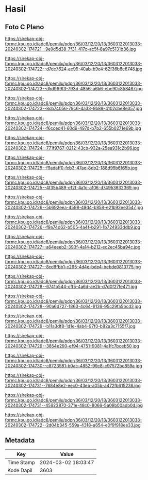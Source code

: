 # Hasil

## Foto C Plano

https://sirekap-obj-formc.kpu.go.id/adc8/pemilu/pdpr/36/03/12/20/13/3603122013033-20240302-174721--9e0d5d38-7f31-417c-ac5f-8a97c5131b86.jpg

https://sirekap-obj-formc.kpu.go.id/adc8/pemilu/pdpr/36/03/12/20/13/3603122013033-20240302-174722--d7dc7624-ac99-40ab-b9e4-62f36b6c6748.jpg

https://sirekap-obj-formc.kpu.go.id/adc8/pemilu/pdpr/36/03/12/20/13/3603122013033-20240302-174723--d5d969f3-793d-4856-a6b6-ebe90c858467.jpg

https://sirekap-obj-formc.kpu.go.id/adc8/pemilu/pdpr/36/03/12/20/13/3603122013033-20240302-174723--8cb74056-79c6-4a33-9b88-4102cbe8e357.jpg

https://sirekap-obj-formc.kpu.go.id/adc8/pemilu/pdpr/36/03/12/20/13/3603122013033-20240302-174724--f6cced41-60d9-497d-b7b2-655b0271e69b.jpg

https://sirekap-obj-formc.kpu.go.id/adc8/pemilu/pdpr/36/03/12/20/13/3603122013033-20240302-174724--771f9767-0212-43cb-932a-25ea931c2b96.jpg

https://sirekap-obj-formc.kpu.go.id/adc8/pemilu/pdpr/36/03/12/20/13/3603122013033-20240302-174725--f9adaff0-fcb3-47ae-8db2-188d99b6f65b.jpg

https://sirekap-obj-formc.kpu.go.id/adc8/pemilu/pdpr/36/03/12/20/13/3603122013033-20240302-174725--4f35b489-e12f-4a1c-a106-d74953632369.jpg

https://sirekap-obj-formc.kpu.go.id/adc8/pemilu/pdpr/36/03/12/20/13/3603122013033-20240302-174726--5b692eea-4598-48d4-b858-e21b93ee3547.jpg

https://sirekap-obj-formc.kpu.go.id/adc8/pemilu/pdpr/36/03/12/20/13/3603122013033-20240302-174726--f9a74d62-b505-4a4f-b291-1b724933ddb9.jpg

https://sirekap-obj-formc.kpu.go.id/adc8/pemilu/pdpr/36/03/12/20/13/3603122013033-20240302-174727--a64eeeb2-393f-4a14-b212-ec2ec45ba94c.jpg

https://sirekap-obj-formc.kpu.go.id/adc8/pemilu/pdpr/36/03/12/20/13/3603122013033-20240302-174727--8cd8fbb1-c265-4d4e-bde4-bebde0813775.jpg

https://sirekap-obj-formc.kpu.go.id/adc8/pemilu/pdpr/36/03/12/20/13/3603122013033-20240302-174728--6741b544-cff5-4a6d-ae2b-d7d0f27fe471.jpg

https://sirekap-obj-formc.kpu.go.id/adc8/pemilu/pdpr/36/03/12/20/13/3603122013033-20240302-174728--90a6d727-1863-4c64-9136-95c29fa5bcd3.jpg

https://sirekap-obj-formc.kpu.go.id/adc8/pemilu/pdpr/36/03/12/20/13/3603122013033-20240302-174729--b11a3df8-1d1e-4ab4-97f0-b82a3c7155f7.jpg

https://sirekap-obj-formc.kpu.go.id/adc8/pemilu/pdpr/36/03/12/20/13/3603122013033-20240302-174729--3854e290-ef94-4751-9081-4a1fc7bceb50.jpg

https://sirekap-obj-formc.kpu.go.id/adc8/pemilu/pdpr/36/03/12/20/13/3603122013033-20240302-174730--c8723581-b0ac-4852-99c8-c97572bc859a.jpg

https://sirekap-obj-formc.kpu.go.id/adc8/pemilu/pdpr/36/03/12/20/13/3603122013033-20240302-174731--7684e8e2-eec0-43eb-a05b-a472fb615236.jpg

https://sirekap-obj-formc.kpu.go.id/adc8/pemilu/pdpr/36/03/12/20/13/3603122013033-20240302-174731--45623870-371e-48c0-8066-5a09b00adb0d.jpg

https://sirekap-obj-formc.kpu.go.id/adc8/pemilu/pdpr/36/03/12/20/13/3603122013033-20240302-174722--2d04b345-559a-4318-a654-e0f9f918ee33.jpg


## Metadata

| Key        | Value               |
| ---------- | ------------------- |
| Time Stamp | 2024-03-02 18:03:47 |
| Kode Dapil | 3603                |



